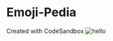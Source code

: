 # Emoji-Pedia
Created with CodeSandbox
<img src="https://drive.google.com/file/d/1MBNBnIZqp8WUDKWIfwpTSnBmPyU32HpP/view" alt="hello">
